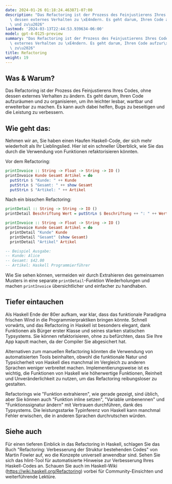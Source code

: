 ```yaml
---
date: 2024-01-26 01:18:24.463871-07:00
description: "Das Refactoring ist der Prozess des Feinjustierens Ihres Codes, ohne\
  \ dessen externes Verhalten zu \xE4ndern. Es geht darum, Ihren Code aufzur\xE4umen\
  \ und zu\u2026"
lastmod: '2024-03-13T22:44:53.939634-06:00'
model: gpt-4-0125-preview
summary: "Das Refactoring ist der Prozess des Feinjustierens Ihres Codes, ohne dessen\
  \ externes Verhalten zu \xE4ndern. Es geht darum, Ihren Code aufzur\xE4umen und\
  \ zu\u2026"
title: Refactoring
weight: 19
---
```


## Was & Warum?
Das Refactoring ist der Prozess des Feinjustierens Ihres Codes, ohne dessen externes Verhalten zu ändern. Es geht darum, Ihren Code aufzuräumen und zu organisieren, um ihn leichter lesbar, wartbar und erweiterbar zu machen. Es kann auch dabei helfen, Bugs zu beseitigen und die Leistung zu verbessern.

## Wie geht das:
Nehmen wir an, Sie haben einen Haufen Haskell-Code, der sich mehr wiederholt als Ihr Lieblingslied. Hier ist ein schneller Überblick, wie Sie das durch die Verwendung von Funktionen refaktorisieren könnten.

Vor dem Refactoring:

```haskell
printInvoice :: String -> Float -> String -> IO ()
printInvoice Kunde Gesamt Artikel = do
  putStrLn $ "Kunde: " ++ Kunde
  putStrLn $ "Gesamt: " ++ show Gesamt
  putStrLn $ "Artikel: " ++ Artikel
```

Nach ein bisschen Refactoring:

```haskell
printDetail :: String -> String -> IO ()
printDetail Beschriftung Wert = putStrLn $ Beschriftung ++ ": " ++ Wert

printInvoice :: String -> Float -> String -> IO ()
printInvoice Kunde Gesamt Artikel = do
  printDetail "Kunde" Kunde
  printDetail "Gesamt" (show Gesamt)
  printDetail "Artikel" Artikel

-- Beispiel Ausgabe:
-- Kunde: Alice
-- Gesamt: $42.00
-- Artikel: Haskell Programmierführer
```

Wie Sie sehen können, vermeiden wir durch Extrahieren des gemeinsamen Musters in eine separate `printDetail`-Funktion Wiederholungen und machen `printInvoice` übersichtlicher und einfacher zu handhaben.

## Tiefer eintauchen
Als Haskell Ende der 80er aufkam, war klar, dass das funktionale Paradigma frischen Wind in die Programmierpraktiken bringen könnte. Schnell vorwärts, und das Refactoring in Haskell ist besonders elegant, dank Funktionen als Bürger erster Klasse und seines starken statischen Typsystems. Sie können refaktorisieren, ohne zu befürchten, dass Sie Ihre App kaputt machen, da der Compiler Sie abgesichert hat.

Alternativen zum manuellen Refactoring könnten die Verwendung von automatisierten Tools beinhalten, obwohl die funktionale Natur und Typsicherheit von Haskell dies manchmal im Vergleich zu anderen Sprachen weniger verbreitet machen. Implementierungsweise ist es wichtig, die Funktionen von Haskell wie höherwertige Funktionen, Reinheit und Unveränderlichkeit zu nutzen, um das Refactoring reibungsloser zu gestalten.

Refactorings wie "Funktion extrahieren", wie gerade gezeigt, sind üblich, aber Sie können auch "Funktion inline setzen", "Variable umbenennen" und "Funktionssignatur ändern" mit Vertrauen durchführen, dank des Typsystems. Die leistungsstarke Typinferenz von Haskell kann manchmal Fehler erwischen, die in anderen Sprachen durchrutschen würden.

## Siehe auch
Für einen tieferen Einblick in das Refactoring in Haskell, schlagen Sie das Buch "Refactoring: Verbesserung der Struktur bestehenden Codes" von Martin Fowler auf, wo die Konzepte universell anwendbar sind. Sehen Sie sich das hlint-Tool für automatisierte Hinweise zur Verbesserung Ihres Haskell-Codes an. Schauen Sie auch im Haskell-Wiki (https://wiki.haskell.org/Refactoring) vorbei für Community-Einsichten und weiterführende Lektüre.
